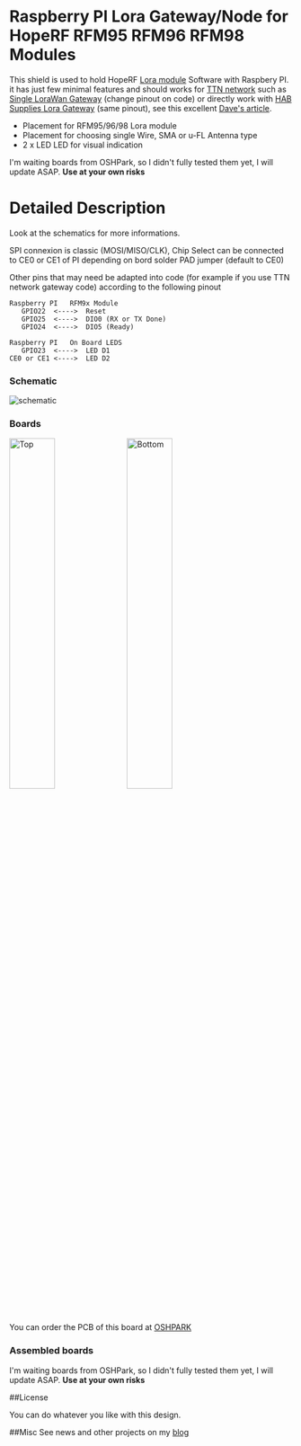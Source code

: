 Raspberry PI Lora Gateway/Node for HopeRF RFM95 RFM96 RFM98 Modules
===================================================================

This shield is used to hold HopeRF [Lora module][4] Software with Raspbery PI. it has just few minimal features and should works for [TTN network][1] such as [Single LoraWan Gateway][5] (change pinout on code) or directly work with [HAB Supplies Lora Gateway][7] (same pinout), see this excellent [Dave's article][6].

- Placement for RFM95/96/98 Lora module
- Placement for choosing single Wire, SMA or u-FL Antenna type
- 2 x LED LED for visual indication

I'm waiting boards from OSHPark, so I didn't fully tested them yet, I will update ASAP.
**Use at your own risks**

Detailed Description
====================

Look at the schematics for more informations.

SPI connexion is classic (MOSI/MISO/CLK), Chip Select can be connected to CE0 or CE1 of PI depending on bord solder PAD jumper (default to CE0)

Other pins that may need be adapted into code (for example if you use TTN network gateway code) according to the following pinout

```
Raspberry PI   RFM9x Module
   GPIO22  <---->  Reset
   GPIO25  <---->  DIO0 (RX or TX Done)
   GPIO24  <---->  DIO5 (Ready)

Raspberry PI   On Board LEDS
   GPIO23  <---->  LED D1
CE0 or CE1 <---->  LED D2
```


### Schematic  
![schematic](https://raw.githubusercontent.com/hallard/LoRasPI/master/LoRasPI-sch.png)  

### Boards  
<img src="https://raw.githubusercontent.com/hallard/LoRasPI/master/LoRasPI-top.png" alt="Top" width="40%" height="40%">&nbsp;
<img src="https://raw.githubusercontent.com/hallard/LoRasPImaster/LoRasPI-bot.png" alt="Bottom" width="40%" height="40%">&nbsp; 

You can order the PCB of this board at [OSHPARK][3]

### Assembled boards

I'm waiting boards from OSHPark, so I didn't fully tested them yet, I will update ASAP.
**Use at your own risks**

##License

You can do whatever you like with this design.

##Misc
See news and other projects on my [blog][2] 

[1]: https://staging.thethingsnetwork.org/wiki/Hardware/Gateways/DIY 
[2]: https://hallard.me
[3]: https://oshpark.com/shared_projects/
[4]: http://www.hoperf.com/rf_transceiver/lora/
[5]: https://github.com/tftelkamp/single_chan_pkt_fwd
[6]: http://www.daveakerman.com/?p=1719
[7]: https://store.uputronics.com/index.php?route=product/product&search=lora&product_id=68